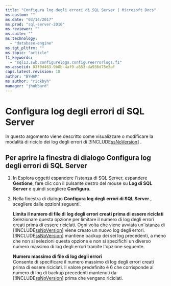 ```yaml
---
title: "Configura log degli errori di SQL Server | Microsoft Docs"
ms.custom: ""
ms.date: "03/14/2017"
ms.prod: "sql-server-2016"
ms.reviewer: ""
ms.suite: ""
ms.technology: 
  - "database-engine"
ms.tgt_pltfrm: ""
ms.topic: "article"
f1_keywords: 
  - "sql13.swb.configurelogs.configureerrorlogs.f1"
ms.assetid: 03f0d463-9b0b-4af9-a853-da936d75e5af
caps.latest.revision: 18
author: "BYHAM"
ms.author: "rickbyh"
manager: "jhubbard"
---
```

# Configura log degli errori di SQL Server
  In questo argomento viene descritto come visualizzare o modificare la modalità di riciclo dei log degli errori di [!INCLUDE[ssNoVersion](../../includes/ssnoversion-md.md)] .  
  
## Per aprire la finestra di dialogo Configura log degli errori di SQL Server  
  
1.  In Esplora oggetti espandere l'istanza di SQL Server, espandere **Gestione**, fare clic con il pulsante destro del mouse su **Log di SQL Server** e quindi scegliere **Configura**.  
  
2.  Nella finestra di dialogo **Configura log degli errori di SQL Server** , scegliere dalle opzioni seguenti.  
  
     **Limita il numero di file di log degli errori creati prima di essere riciclati**  
     Selezionare questa opzione per limitare il numero di log degli errori creati prima di essere riciclati. Ogni volta che viene avviata un'istanza di [!INCLUDE[ssNoVersion](../../includes/ssnoversion-md.md)] viene creato un nuovo log degli errori. [!INCLUDE[ssNoVersion](../../includes/ssnoversion-md.md)] mantiene backup dei sei log precedenti, a meno che non si selezioni questa opzione e non si specifichi un diverso numero massimo di log degli errori tramite l'opzione seguente.  
  
     **Numero massimo di file di log degli errori**  
     Consente di specificare il numero massimo di log degli errori creati prima di essere riciclati. Il valore predefinito è 6 che corrisponde al numero di log di backup precedenti mantenuti da [!INCLUDE[ssNoVersion](../../includes/ssnoversion-md.md)] prima che vengano riciclati.  
  
  